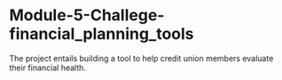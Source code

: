 # Module-5-Challege-financial_planning_tools
The project entails building a tool to help credit union members evaluate their financial health.
